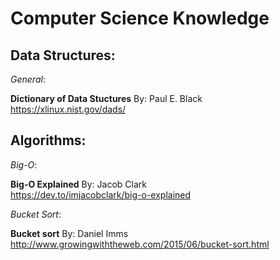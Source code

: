 # Computer Science Knowledge

## Data Structures:<br>
_General_:<br>

**Dictionary of Data Stuctures**
By: Paul E. Black<br>
https://xlinux.nist.gov/dads/


## Algorithms:<br>
_Big-O_:<br>

**Big-O Explained**
By: Jacob Clark<br>
https://dev.to/imjacobclark/big-o-explained

_Bucket Sort_:<br>

**Bucket sort**
By: Daniel Imms<br>
http://www.growingwiththeweb.com/2015/06/bucket-sort.html
